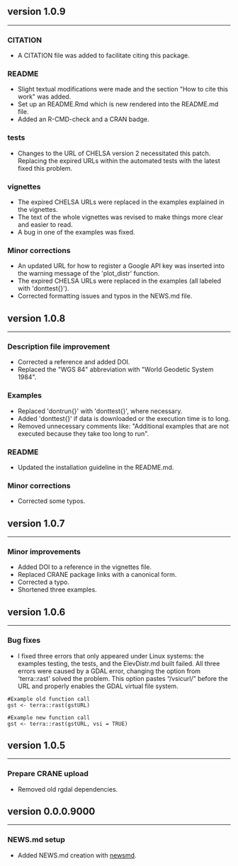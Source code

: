 ## version 1.0.9

---

### CITATION

- A CITATION file was added to facilitate citing this package. 

### README

- Slight textual modifications were made and the section "How to cite this work" was added.
- Set up an README.Rmd which is new rendered into the README.md file.
- Added an R-CMD-check and a CRAN badge.

### tests

- Changes to the URL of CHELSA version 2 necessitated this patch. Replacing the expired 
URLs within the automated tests with the latest fixed this problem. 

### vignettes

- The expired CHELSA URLs were replaced in the examples explained in the vignettes.
- The text of the whole vignettes was revised to make things more clear and easier to read.
- A bug in one of the examples was fixed.


### Minor corrections

- An updated URL for how to register a Google API key was inserted into the warning message of 
the 'plot_distr' function.
- The expired CHELSA URLs were replaced in the examples (all labeled with 'donttest{}').
- Corrected formatting issues and typos in the NEWS.md file.

## version 1.0.8

---

### Description file improvement

- Corrected a reference and added DOI.
- Replaced the "WGS 84" abbreviation with "World Geodetic System 1984".

### Examples

- Replaced 'dontrun{}' with 'donttest{}', where necessary.
- Added 'donttest{}' if data is downloaded or the execution time is to long.
- Removed unnecessary comments like: "Additional examples that are not executed because they take
too long to run".

### README

- Updated the installation guideline in the README.md.

### Minor corrections

- Corrected some typos.

## version 1.0.7

---

### Minor improvements

- Added DOI to a reference in the vignettes file.
- Replaced CRANE package links with a canonical form.
- Corrected a typo.
- Shortened three examples.

## version 1.0.6

---

### Bug fixes

- I fixed three errors that only appeared under Linux systems: the examples testing, the tests,
and the ElevDistr.md built failed. All three errors were caused by a GDAL error, changing the
option from 'terra::rast' solved the problem. This option pastes “/vsicurl/” before the URL and
properly enables the GDAL virtual file system.


```
#Example old function call
gst <- terra::rast(gstURL)

#Example new function call
gst <- terra::rast(gstURL, vsi = TRUE)
```

## version 1.0.5

---

### Prepare CRANE upload

- Removed old rgdal dependencies.


## version 0.0.0.9000

---

### NEWS.md setup

- Added NEWS.md creation with [newsmd](https://github.com/Dschaykib/newsmd).

